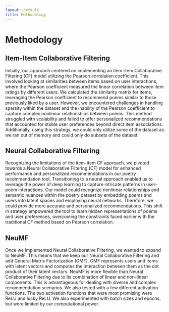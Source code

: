```yaml
---
layout: default
title: Methodology
---
```

# Methodology

## Item-Item Collaborative Filtering
Initially, our approach centered on implementing an item-item Collaborative Filtering (CF) model utilizing the Pearson correlation coefficient. This involved looking at similarities between items based on user interactions, where the Pearson coefficient measured the linear correlation between item ratings by different users. We calculated the similarity matrix for items, leveraging the Pearson coefficient to recommend poems similar to those previously liked by a user. However, we encountered challenges in handling sparsity within the dataset and the inability of the Pearson coefficient to capture complex nonlinear relationships between poems. This method struggled with scalability and failed to offer personalized recommendations that accounted for stuble user preferences beyond direct item associations. Additionally, using this strategy, we could only utilize some of the dataset as we ran out of memory and could only do subsets of the dataset.

## Neural Collaborative Filtering
Recognizing the limitations of the item-item CF approach, we pivoted towards a Neural Collaborative Filtering (CF) model for enhanced performance and personalized recommendations in our poetry recommendation tool. Transitioning to a neural approach enabled us to leverage the power of deep learning to capture intricate patterns in user-poem interactions. Our model could recognize nonlinear relationships and semantic nuances within the poetry dataset by embedding poems and users into latent spaces and employing neural networks. Therefore, we could provide more accurate and personalized recommendations. This shift in strategy empowered the tool to learn hidden representations of poems and user preferences, overcoming the constraints faced earlier with the traditional CF method based on Pearson correlation.

## NeuMF
Once we implemented Neural Collaborative Filtering, we wanted to expand to NeuMF. This means that we keep our Neural Collaborative Filtering and add General Matrix Factorization (GMF). GMF represents users and items with latent vectors and computes the interaction between them as the dot product of their latent vectors. NeuMF is more flexible than Neural Collaborative Filtering due to its combination of linear and non-linear components. This is advantageous for dealing with diverse and complex recommendation scenarios. We also tested with a few different activation functions. The two activation functions that were most promising were ReLU and lucky ReLU. We also experimented with batch sizes and epochs, but were limited by our computational power. 